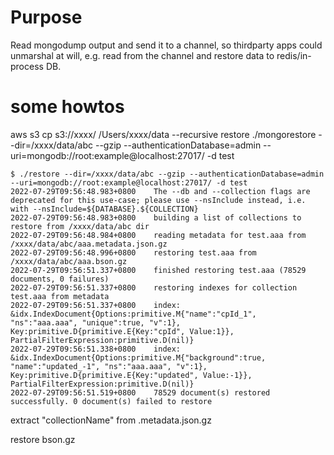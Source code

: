# Purpose
Read mongodump output  and send it to a channel, so thirdparty apps could unmarshal at will, e.g. read from the channel and restore data to redis/in-process DB.  

# some howtos

aws s3 cp s3://xxxx/ /Users/xxxx/data --recursive
restore 
./mongorestore --dir=/xxxx/data/abc --gzip --authenticationDatabase=admin --uri=mongodb://root:example@localhost:27017/ -d test

```
$ ./restore --dir=/xxxx/data/abc --gzip --authenticationDatabase=admin --uri=mongodb://root:example@localhost:27017/ -d test
2022-07-29T09:56:48.983+0800	The --db and --collection flags are deprecated for this use-case; please use --nsInclude instead, i.e. with --nsInclude=${DATABASE}.${COLLECTION}
2022-07-29T09:56:48.983+0800	building a list of collections to restore from /xxxx/data/abc dir
2022-07-29T09:56:48.984+0800	reading metadata for test.aaa from /xxxx/data/abc/aaa.metadata.json.gz
2022-07-29T09:56:48.996+0800	restoring test.aaa from /xxxx/data/abc/aaa.bson.gz
2022-07-29T09:56:51.337+0800	finished restoring test.aaa (78529 documents, 0 failures)
2022-07-29T09:56:51.337+0800	restoring indexes for collection test.aaa from metadata
2022-07-29T09:56:51.337+0800	index: &idx.IndexDocument{Options:primitive.M{"name":"cpId_1", "ns":"aaa.aaa", "unique":true, "v":1}, Key:primitive.D{primitive.E{Key:"cpId", Value:1}}, PartialFilterExpression:primitive.D(nil)}
2022-07-29T09:56:51.338+0800	index: &idx.IndexDocument{Options:primitive.M{"background":true, "name":"updated_-1", "ns":"aaa.aaa", "v":1}, Key:primitive.D{primitive.E{Key:"updated", Value:-1}}, PartialFilterExpression:primitive.D(nil)}
2022-07-29T09:56:51.519+0800	78529 document(s) restored successfully. 0 document(s) failed to restore
```

extract "collectionName" from .metadata.json.gz

restore bson.gz

